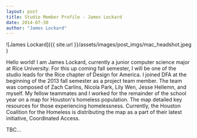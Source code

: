 ```yaml
---
layout: post
title: Studio Member Profile - James Lockard
date: 2014-07-30
author: "James Lockard"
---
```

![James Lockard]({{ site.url }}/assets/images/post_imgs/mac_headshot.jpeg )

Hello world! I am James Lockard, currently a junior computer science major at Rice University. For this up coming fall semester, I will be one of the studio leads for the Rice chapter of Design for America. I joined DFA at the beginning of the 2013 fall semester as a project team member. The team was composed of Zach Carlins, Nicola Park, Lily Wen, Jesse Hellemn, and myself. My fellow teammates and I worked for the remainder of the school year on a map for Houston's homeless population. The map detailed key resources for those experiencing homelessness. Currently, the Houston Coalition for the Homeless is distributing the map as a part of their latest initiative, Coordinated Access.

TBC…

